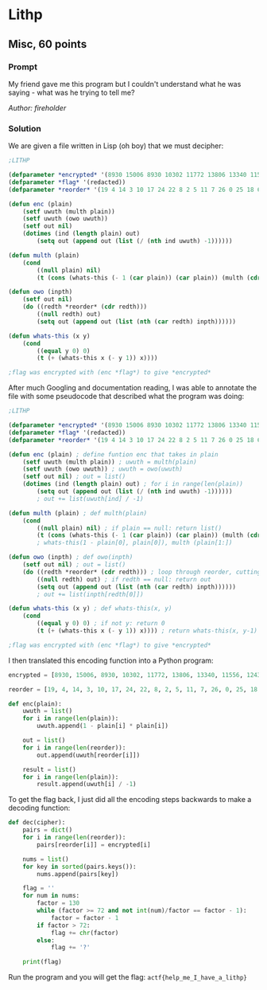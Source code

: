 # Lithp
## Misc, 60 points

### Prompt

My friend gave me this program but I couldn't understand what he was saying - what was he trying to tell me?

*Author: fireholder*

### Solution

We are given a file written in Lisp (oh boy) that we must decipher:

```lisp
;LITHP

(defparameter *encrypted* '(8930 15006 8930 10302 11772 13806 13340 11556 12432 13340 10712 10100 11556 12432 9312 10712 10100 10100 8930 10920 8930 5256 9312 9702 8930 10712 15500 9312))
(defparameter *flag* '(redacted))
(defparameter *reorder* '(19 4 14 3 10 17 24 22 8 2 5 11 7 26 0 25 18 6 21 23 9 13 16 1 12 15 27 20))

(defun enc (plain)
    (setf uwuth (multh plain))
    (setf uwuth (owo uwuth))
    (setf out nil)
    (dotimes (ind (length plain) out)
        (setq out (append out (list (/ (nth ind uwuth) -1))))))

(defun multh (plain)
    (cond
        ((null plain) nil)
        (t (cons (whats-this (- 1 (car plain)) (car plain)) (multh (cdr plain))))))

(defun owo (inpth)
    (setf out nil)
    (do ((redth *reorder* (cdr redth)))
        ((null redth) out)
        (setq out (append out (list (nth (car redth) inpth))))))

(defun whats-this (x y)
    (cond
        ((equal y 0) 0)
        (t (+ (whats-this x (- y 1)) x))))

;flag was encrypted with (enc *flag*) to give *encrypted*
```

After much Googling and documentation reading, I was able to annotate the file with some pseudocode that described what the program was doing:

```lisp
;LITHP

(defparameter *encrypted* '(8930 15006 8930 10302 11772 13806 13340 11556 12432 13340 10712 10100 11556 12432 9312 10712 10100 10100 8930 10920 8930 5256 9312 9702 8930 10712 15500 9312))
(defparameter *flag* '(redacted))
(defparameter *reorder* '(19 4 14 3 10 17 24 22 8 2 5 11 7 26 0 25 18 6 21 23 9 13 16 1 12 15 27 20))

(defun enc (plain) ; define funtion enc that takes in plain
    (setf uwuth (multh plain)) ; uwuth = multh(plain)
    (setf uwuth (owo uwuth)) ; uwuth = owo(uwuth)
    (setf out nil) ; out = list()
    (dotimes (ind (length plain) out) ; for i in range(len(plain))
        (setq out (append out (list (/ (nth ind uwuth) -1))))))
        ; out += list(uwuth[ind] / -1)

(defun multh (plain) ; def multh(plain)
    (cond
        ((null plain) nil) ; if plain == null: return list()
        (t (cons (whats-this (- 1 (car plain)) (car plain)) (multh (cdr plain))))))
        ; whats-this(1 - plain[0], plain[0]), multh (plain[1:])

(defun owo (inpth) ; def owo(inpth)
    (setf out nil) ; out = list()
    (do ((redth *reorder* (cdr redth))) ; loop through reorder, cutting off front element each time
        ((null redth) out) ; if redth == null: return out
        (setq out (append out (list (nth (car redth) inpth))))))
        ; out += list(inpth[redth[0]])

(defun whats-this (x y) ; def whats-this(x, y)
    (cond
        ((equal y 0) 0) ; if not y: return 0
        (t (+ (whats-this x (- y 1)) x)))) ; return whats-this(x, y-1) + x

;flag was encrypted with (enc *flag*) to give *encrypted*
```

I then translated this encoding function into a Python program:

```Python
encrypted = [8930, 15006, 8930, 10302, 11772, 13806, 13340, 11556, 12432, 13340, 10712, 10100, 11556, 12432, 9312, 10712, 10100, 10100, 8930, 10920, 8930, 5256, 9312, 9702, 8930, 10712, 15500, 9312]

reorder = [19, 4, 14, 3, 10, 17, 24, 22, 8, 2, 5, 11, 7, 26, 0, 25, 18, 6, 21, 23, 9, 13, 16, 1, 12, 15, 27, 20]

def enc(plain):
    uwuth = list()
    for i in range(len(plain)):
        uwuth.append(1 - plain[i] * plain[i])

    out = list()
    for i in range(len(reorder)):
        out.append(uwuth[reorder[i]])

    result = list()
    for i in range(len(plain)):
        result.append(uwuth[i] / -1)
```

To get the flag back, I just did all the encoding steps backwards to make a decoding function:

```Python
def dec(cipher):
    pairs = dict()
    for i in range(len(reorder)):
        pairs[reorder[i]] = encrypted[i]

    nums = list()
    for key in sorted(pairs.keys()):
        nums.append(pairs[key])

    flag = ''
    for num in nums:
        factor = 130
        while (factor >= 72 and not int(num)/factor == factor - 1):
            factor = factor - 1
        if factor > 72:
            flag += chr(factor)
        else:
            flag += '?'

    print(flag)
```

Run the program and you will get the flag: `actf{help_me_I_have_a_lithp}`
